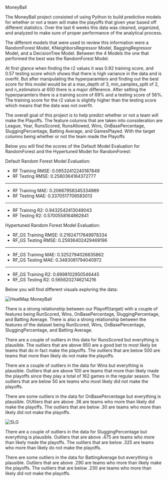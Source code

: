 MoneyBall

The MoneyBall project consisted of using Python to build predictive models for whether or not a team will make the playoffs that given year based off different statistics. Over the last 6 weeks this data was cleaned, organized, and analyzed to make sure of proper performance of the analytical process.

The different models that were used to review this information were a RandomForest Model, KNeighborsRegressor Model, BaggingRegressor Model, and a DecisionTree Model. Between the 4 Models the one that performed the best was the RandomForest Model. 

At first glance when finding the r2 values it was 0.92 training score, and 0.57 testing score which shows that there is high variance in the data and is overfit. But after manipulating the hyperparamters and finding out the best score for this model would be at a max_depth of 3, min_samples_split of 2, and n_estimators at 600 there is a major difference. After setting the hyperparamters there is a training score of 69% and a testing score of 56%. The training score for the r2 value is slightly higher than the testing score which means that the data was not overfit.

The overall goal of this project is to help predict whether or not a team will make the Playoffs. The feature columns that are taken into consideration are League, Year, RunsScored, RunsAllowed, Wins, OnBasePercentage, SluggingPercentage, Batting Average, and GamesPlayed. With the target columns being whether or not the team made the Playoffs


Below you will find the scores of the Default Model Evaluation for RandomForest and the Hypertuned Model for RandomForest:

Default Random Forest Model Evaluation:

- RF Training RMSE: 0.09532412240187849
- RF Testing RMSE: 0.2580364164372777
------
- RF Training MAE: 0.20667958345334989
- RF Testing MAE: 0.3370517706583013
------
- RF Training R2: 0.9432542413049043
- RF Testing R2: 0.5700558164862841



Hypertuned Random Forest Model Evaluation:

- RF_GS Training RMSE: 0.21924717649978334
- RF_GS Testing RMSE: 0.25936402429469196
------
- RF_GS Training MAE: 0.3252794026835862
- RF_GS Testing MAE: 0.3483081794040972
------
- RF_GS Training R2: 0.6998102950546445
- RF_GS Testing R2: 0.5656202746214216




Below you will find different visuals exploring the data:


![HeatMap MoneyBall](https://user-images.githubusercontent.com/97055926/160735407-02a13ae3-3313-431d-b08a-b4a56341d6ba.png)


There is a strong relationship between our Playoff(target) with a couple of features being RunScored, Wins, OnBasePercentage, SluggingPercentage, and Batting Average.
There is also a strong relationship between the features of the dataset being RunScored, Wins, OnBasePercentage, SluggingPercentage, and Batting Average.




There are a couple of outliers in this data for RunsScored but everything is plausible. The outliers that are above 950 are a good bet to most likely be teams that do in fact make the playoffs. The outliers that are below 500 are teams that more than likely do not make the playoffs.




There are a couple of outliers in the data for Wins but everything is plausible. Outliers that are above 100 are teams that more than likely made the playoffs since they play a total of 162 games in the regular season. The outliers that are below 50 are teams who most likely did not make the playoffs. 




There are some outliers in the data for OnBasePercentage but everything is plausible. OUtliers that are above .36 are teams who more than likely did make the playoffs. The outliers that are below .30 are teams who more than likely did not make the playoffs.


![SLG](https://user-images.githubusercontent.com/97055926/160735228-f9902adc-d0b7-453c-8475-ec6346fb553a.png)


There are a couple of outliers in the data for SluggingPercentage but everything is plausible. Outliers that are above .475 are teams who more than likely made the playoffs. The outliers that are below .325 are teams who more than likely do not make the playoffs. 



There are some outliers in the data for BattingAverage but everything is plausible. Outliers that are above .290 are teams who more than likely make the playoffs. The outliers that are below .230 are teams who more than likely did not make the playoffs.
